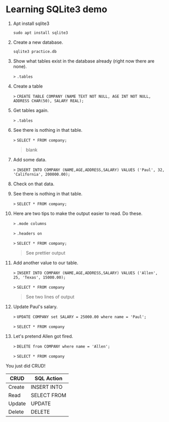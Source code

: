 # Learning SQLite3 demo

1. Apt install sqlite3

    `sudo apt install sqlite3`
    
2. Create a new database.

    `sqlite3 practice.db`
    
3. Show what tables exist in the database already (right now there are none).

    `>` `.tables`
    
0. Create a table


    `>` `CREATE TABLE COMPANY (NAME TEXT NOT NULL, AGE INT NOT NULL, ADDRESS CHAR(50), SALARY REAL);`
    
0. Get tables again. 

    `>` `.tables`
    
0. See there is nothing in that table.

    `>` `SELECT * FROM company;`
    
    > blank

0. Add some data.

    `>` `INSERT INTO COMPANY (NAME,AGE,ADDRESS,SALARY) VALUES ('Paul', 32, 'California', 200000.00);`
    
0. Check on that data.

0. See there is nothing in that table.

    `>` `SELECT * FROM company;`
    
0. Here are two tips to make the output easier to read. Do these.

    `>` `.mode columns`
    
    `>` `.headers on`
    
    `>` `SELECT * FROM company;`
    
    > See prettier output

0. Add another value to our table.

    `>` `INSERT INTO COMPANY (NAME,AGE,ADDRESS,SALARY) VALUES ('Allen', 25, 'Texas', 15000.00);`

    `>` `SELECT * FROM company`
    
    > See two lines of output


0. Update Paul's salary.

    `>` `UPDATE COMPANY set SALARY = 25000.00 where name = 'Paul';`
    
    `>` `SELECT * FROM company`
    
0. Let's pretend Allen got fired.

    `>` `DELETE from COMPANY where name = 'Allen';`
    
    `>` `SELECT * FROM company`
    

You just did CRUD!

|CRUD| SQL Action|
|---|---|
|Create| INSERT INTO|
|Read | SELECT FROM|
|Update | UPDATE|
|Delete | DELETE|
